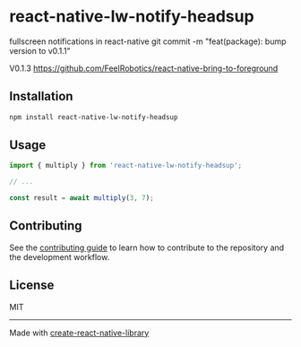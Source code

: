 # react-native-lw-notify-headsup

fullscreen notifications in react-native
git commit -m "feat(package): bump version to v0.1.1"

V0.1.3
https://github.com/FeelRobotics/react-native-bring-to-foreground

## Installation

```sh
npm install react-native-lw-notify-headsup
```

## Usage

```js
import { multiply } from 'react-native-lw-notify-headsup';

// ...

const result = await multiply(3, 7);
```

## Contributing

See the [contributing guide](CONTRIBUTING.md) to learn how to contribute to the repository and the development workflow.

## License

MIT

---

Made with [create-react-native-library](https://github.com/callstack/react-native-builder-bob)
